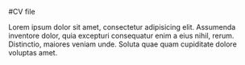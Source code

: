 #CV file

Lorem ipsum dolor sit amet, consectetur adipisicing elit. Assumenda inventore dolor, quia excepturi consequatur enim a eius nihil, rerum. Distinctio, maiores veniam unde. Soluta quae quam cupiditate dolore voluptas amet.
